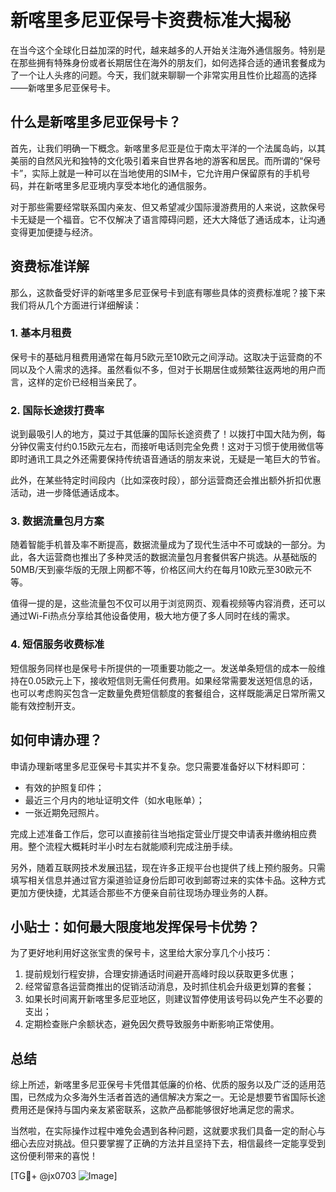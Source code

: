 # 新喀里多尼亚保号卡资费标准大揭秘

在当今这个全球化日益加深的时代，越来越多的人开始关注海外通信服务。特别是在那些拥有特殊身份或者长期居住在海外的朋友们，如何选择合适的通讯套餐成为了一个让人头疼的问题。今天，我们就来聊聊一个非常实用且性价比超高的选择——新喀里多尼亚保号卡。

## 什么是新喀里多尼亚保号卡？

首先，让我们明确一下概念。新喀里多尼亚是位于南太平洋的一个法属岛屿，以其美丽的自然风光和独特的文化吸引着来自世界各地的游客和居民。而所谓的“保号卡”，实际上就是一种可以在当地使用的SIM卡，它允许用户保留原有的手机号码，并在新喀里多尼亚境内享受本地化的通信服务。

对于那些需要经常联系国内亲友、但又希望减少国际漫游费用的人来说，这款保号卡无疑是一个福音。它不仅解决了语言障碍问题，还大大降低了通话成本，让沟通变得更加便捷与经济。

## 资费标准详解

那么，这款备受好评的新喀里多尼亚保号卡到底有哪些具体的资费标准呢？接下来我们将从几个方面进行详细解读：

### 1. 基本月租费
保号卡的基础月租费用通常在每月5欧元至10欧元之间浮动。这取决于运营商的不同以及个人需求的选择。虽然看似不多，但对于长期居住或频繁往返两地的用户而言，这样的定价已经相当亲民了。

### 2. 国际长途拨打费率
说到最吸引人的地方，莫过于其低廉的国际长途资费了！以拨打中国大陆为例，每分钟仅需支付约0.15欧元左右，而接听电话则完全免费！这对于习惯于使用微信等即时通讯工具之外还需要保持传统语音通话的朋友来说，无疑是一笔巨大的节省。

此外，在某些特定时间段内（比如深夜时段），部分运营商还会推出额外折扣优惠活动，进一步降低通话成本。

### 3. 数据流量包月方案
随着智能手机普及率不断提高，数据流量成为了现代生活中不可或缺的一部分。为此，各大运营商也推出了多种灵活的数据流量包月套餐供客户挑选。从基础版的50MB/天到豪华版的无限上网都不等，价格区间大约在每月10欧元至30欧元不等。

值得一提的是，这些流量包不仅可以用于浏览网页、观看视频等内容消费，还可以通过Wi-Fi热点分享给其他设备使用，极大地方便了多人同时在线的需求。

### 4. 短信服务收费标准
短信服务同样也是保号卡所提供的一项重要功能之一。发送单条短信的成本一般维持在0.05欧元上下，接收短信则无需任何费用。如果经常需要发送短信息的话，也可以考虑购买包含一定数量免费短信额度的套餐组合，这样既能满足日常所需又能有效控制开支。

## 如何申请办理？

申请办理新喀里多尼亚保号卡其实并不复杂。您只需要准备好以下材料即可：
- 有效的护照复印件；
- 最近三个月内的地址证明文件（如水电账单）；
- 一张近期免冠照片。

完成上述准备工作后，您可以直接前往当地指定营业厅提交申请表并缴纳相应费用。整个流程大概耗时半小时左右就能顺利完成注册手续。

另外，随着互联网技术发展迅猛，现在许多正规平台也提供了线上预约服务。只需填写相关信息并通过官方渠道验证身份后即可收到邮寄过来的实体卡品。这种方式更加方便快捷，尤其适合那些不方便亲自前往现场办理业务的人群。

## 小贴士：如何最大限度地发挥保号卡优势？

为了更好地利用好这张宝贵的保号卡，这里给大家分享几个小技巧：
1. 提前规划行程安排，合理安排通话时间避开高峰时段以获取更多优惠；
2. 经常留意各运营商推出的促销活动消息，及时抓住机会升级更划算的套餐；
3. 如果长时间离开新喀里多尼亚地区，则建议暂停使用该号码以免产生不必要的支出；
4. 定期检查账户余额状态，避免因欠费导致服务中断影响正常使用。

## 总结

综上所述，新喀里多尼亚保号卡凭借其低廉的价格、优质的服务以及广泛的适用范围，已然成为众多海外生活者首选的通信解决方案之一。无论是想要节省国际长途费用还是保持与国内亲友紧密联系，这款产品都能够很好地满足您的需求。

当然啦，在实际操作过程中难免会遇到各种问题，这就要求我们具备一定的耐心与细心去应对挑战。但只要掌握了正确的方法并且坚持下去，相信最终一定能享受到这份便利带来的喜悦！

[TG💪+ @jx0703 ![Image](https://github.com/user-attachments/assets/dbca1d08-cadb-493c-b0ec-ad6f7a83f270)]